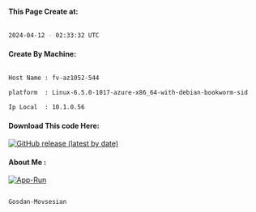 
   
#### This Page Create at:

```bash

2024-04-12 - 02:33:32 UTC

```

#### Create By Machine:

```bash

Host Name : fv-az1052-544

platform  : Linux-6.5.0-1017-azure-x86_64-with-debian-bookworm-sid

Ip Local  : 10.1.0.56

```
#### Download This code Here:

[![GitHub release (latest by date)](https://img.shields.io/github/v/release/Gosdan-Movsesian/Gosdan?style=for-the-badge&label=Download)](https://github.com/Gosdan-Movsesian/Gosdan/releases) 

</p> 

#### About Me :

[![App-Run](https://github.com/Gosdan-Movsesian/Gosdan/actions/workflows/App-Run.yml/badge.svg)](https://github.com/Gosdan-Movsesian/Gosdan/actions/workflows/App-Run.yml)

```bash

Gosdan-Movsesian

```

